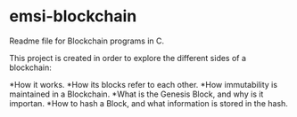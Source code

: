 # emsi-blockchain

Readme file for Blockchain programs in C.

This project is created in order to explore the different sides of a blockchain:

*How it works.
*How its blocks refer to each other.
*How immutability is maintained in a Blockchain.
*What is the Genesis Block, and why is it importan.
*How to hash a Block, and what information is stored in the hash.

